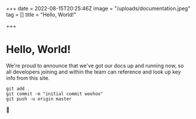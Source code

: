 +++
date = 2022-08-15T20:25:46Z
image = "/uploads/documentation.jpeg"
tag = []
title = "Hello, World!"

+++
# Hello, World!

We're proud to announce that we've got our docs up and running now, so all developers joining and within the team can reference and look up key info from this site.

    git add .
    git commit -m "initial commit woohoo"
    git push -u origin master

🚀